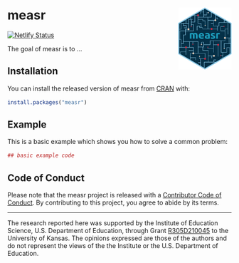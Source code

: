 
<!-- README.md is generated from README.Rmd. Please edit that file -->

# measr <img src="man/figures/logo.png" align = "right" width="120"/>

<!-- badges: start -->

[![Netlify
Status](https://api.netlify.com/api/v1/badges/b82caf01-0611-4f8b-bbca-5b89b5a80791/deploy-status)](https://app.netlify.com/sites/measr/deploys)
<!-- badges: end -->

The goal of measr is to …

## Installation

You can install the released version of measr from
[CRAN](https://CRAN.R-project.org) with:

``` r
install.packages("measr")
```

## Example

This is a basic example which shows you how to solve a common problem:

``` r
## basic example code
```

## Code of Conduct

Please note that the measr project is released with a [Contributor Code
of Conduct](https://measr.dev/CODE_OF_CONDUCT.html). By contributing to
this project, you agree to abide by its terms.

------------------------------------------------------------------------

The research reported here was supported by the Institute of Education
Science, U.S. Department of Education, through Grant
[R305D210045](https://ies.ed.gov/funding/grantsearch/details.asp?ID=4546)
to the University of Kansas. The opinions expressed are those of the
authors and do not represent the views of the the Institute or the U.S.
Department of Education.
